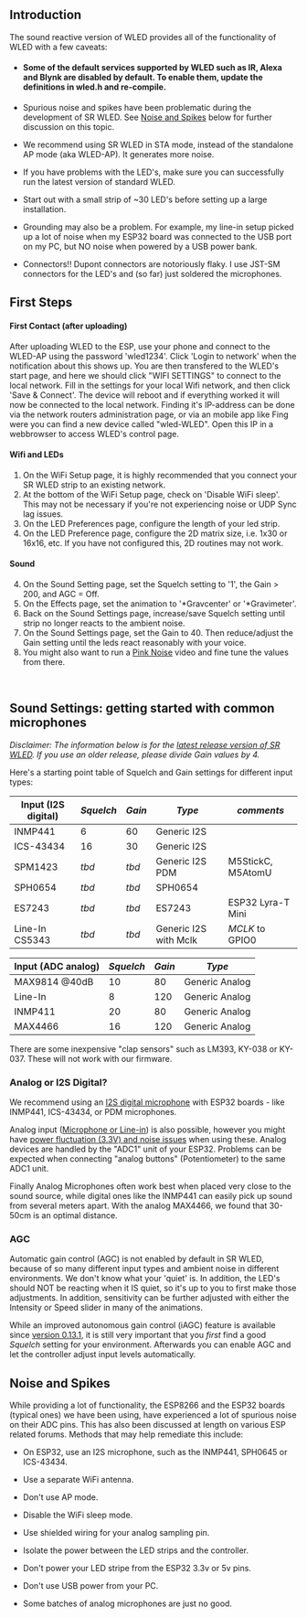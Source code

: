 ## Introduction
The sound reactive version of WLED provides all of the functionality of WLED with a few caveats:

* #### Some of the default services supported by WLED such as IR, Alexa and Blynk are disabled by default. To enable them, update the definitions in wled.h and re-compile.
* Spurious noise and spikes have been problematic during the development of SR WLED. See [Noise and Spikes](https://github.com/atuline/WLED/wiki/First-Time-Setup#noise-and-spikes) below for further discussion on this topic.
* We recommend using SR WLED in STA mode, instead of the standalone AP mode (aka WLED-AP). It generates more noise.
* If you have problems with the LED's, make sure you can successfully run the latest version of standard WLED.
* Start out with a small strip of ~30 LED's before setting up a large installation.


* Grounding may also be a problem. For example, my line-in setup picked up a lot of noise when my ESP32 board was connected to the USB port on my PC, but NO noise when powered by a USB power bank.
* Connectors!! Dupont connectors are notoriously flaky. I use JST-SM connectors for the LED's and (so far) just soldered the microphones.


## First Steps
#### First Contact (after uploading)
After uploading WLED to the ESP, use your phone and connect to the WLED-AP using the password 'wled1234'.
Click 'Login to network' when the notification about this shows up. You are then transfered to the WLED's start page, and here we should click "WIFI SETTINGS" to connect to the local network. Fill in the settings for your local Wifi network, and then click 'Save & Connect'. The device will reboot and if everything worked it will now be connected to the local network. Finding it's IP-address can be done via the network routers administration page, or via an mobile app like Fing were you can find a new device called "wled-WLED". Open this IP in a webbrowser to access WLED's control page.

#### Wifi and LEDs
1. On the WiFi Setup page, it is highly recommended that you connect your SR WLED strip to an existing network.
2. At the bottom of the WiFi Setup page, check on 'Disable WiFi sleep'. This may not be necessary if you're not experiencing noise or UDP Sync lag issues.
3. On the LED Preferences page, configure the length of your led strip.
3. On the LED Preference page, configure the 2D matrix size, i.e. 1x30 or 16x16, etc. If you have not configured this, 2D routines may not work.

#### Sound
4. On the Sound Setting page, set the Squelch setting to '1', the Gain > 200, and AGC = Off.
5. On the Effects page, set the animation to '*Gravcenter' or '*Gravimeter'.
6. Back on the Sound Settings page, increase/save Squelch setting until strip no longer reacts to the ambient noise.
7. On the Sound Settings page, set the Gain to 40. Then reduce/adjust the Gain setting until the leds react reasonably with your voice.
8. You might also want to run a [Pink Noise](https://www.youtube.com/watch?v=ZXtimhT-ff4) video and fine tune the values from there.
<br/>

## Sound Settings: getting started with common microphones

_Disclaimer: The information below is for the [latest release version of SR WLED](https://github.com/atuline/WLED/releases)._ 
_If you use an older release, please divide _Gain_ values by 4._

Here's a starting point table of Squelch and Gain settings for different input types:

| Input (I2S digital) | _Squelch_ | _Gain_ | _Type_ | _comments_
| ------------------- | --------- | ------ | -------| ------
| INMP441 | 6 | 60 | Generic I2S | 
| ICS-43434 | 16 | 30  | Generic I2S | 
| SPM1423 | _tbd_ | _tbd_  | Generic I2S PDM | M5StickC, M5AtomU
| SPH0654 | _tbd_ | _tbd_  | SPH0654 | 
| ES7243 | _tbd_ | _tbd_  | ES7243 | ESP32 Lyra-T Mini
| Line-In CS5343 | _tbd_ | _tbd_  | Generic I2S with Mclk | _MCLK_ to GPIO0


| Input (ADC analog)  | _Squelch_ | _Gain_ | _Type_ 
| ------------------- | --------- | ------ | ------- 
| MAX9814 @40dB | 10 | 80 | Generic Analog
| Line-In | 8 | 120 | Generic Analog
| INMP411 | 20 | 80  | Generic Analog
| MAX4466 | 16 | 120 | Generic Analog

There are some inexpensive "clap sensors" such as LM393, KY-038 or KY-037. These will not work with our firmware.


### Analog or I2S Digital?

We recommend using an [I2S digital microphone](https://github.com/atuline/WLED/wiki/Digital-Microphone-Hookup) with ESP32 boards - like INMP441, ICS-43434, or PDM microphones.

Analog input ([Microphone or Line-in](https://github.com/atuline/WLED/wiki/Analog-Audio-Input-Options)) is also possible, however you might have [power fluctuation (3.3V) and noise issues](https://github.com/atuline/WLED/wiki/Noise-and-Spikes#both-platforms) when using these. Analog devices are handled by the "ADC1" unit of your ESP32. Problems can be expected when connecting "analog buttons" (Potentiometer) to the same ADC1 unit. 

Finally Analog Microphones often work best when placed very close to the sound source, while digital ones like the INMP441 can easily pick up sound from several meters apart. With the analog MAX4466, we found that 30-50cm is an optimal distance. 

### AGC
Automatic gain control (AGC) is not enabled by default in SR WLED, because of so many different input types and ambient noise in different environments. We don't know what your 'quiet' is. In addition, the LED's should NOT be reacting when it IS quiet, so it's up to you to first make those adjustments. In addition, sensitivity can be further adjusted with either the Intensity or Speed slider in many of the animations.

While an improved autonomous gain control (iAGC) feature is available since [version 0.13.1](https://github.com/atuline/WLED/releases/tag/v0.13.1), it is still very important that you _first_ find a good _Squelch_ setting for your environment. Afterwards you can enable AGC and let the controller adjust input levels automatically. 

## Noise and Spikes
While providing a lot of functionality, the ESP8266 and the ESP32 boards (typical ones) we have been using, have experienced a lot of spurious noise on their ADC pins. This has also been discussed at length on various ESP related forums. Methods that may help remediate this include:

* On ESP32, use an I2S microphone, such as the INMP441, SPH0645 or ICS-43434.
* Use a separate WiFi antenna.
* Don't use AP mode.
* Disable the WiFi sleep mode.

* Use shielded wiring for your analog sampling pin.
* Isolate the power between the LED strips and the controller.
* Don't power your LED stripe from the ESP32 3.3v or 5v pins.
* Don't use USB power from your PC.
* Some batches of analog microphones are just no good.
